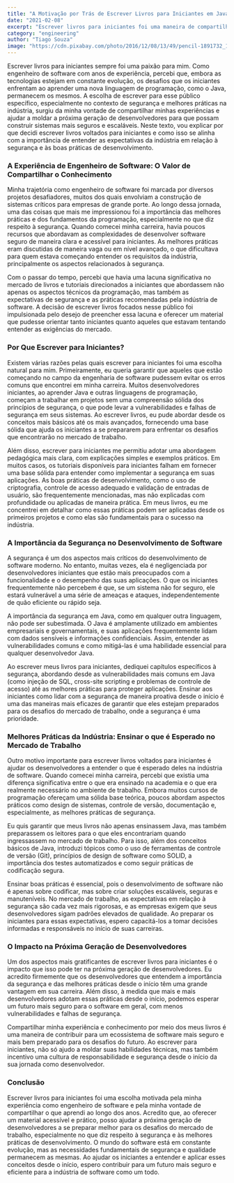 ```yaml
---
title: "A Motivação por Trás de Escrever Livros para Iniciantes em Java: Compartilhando Experiência e Contribuindo para a Segurança e Boas Práticas na Indústria de Software"
date: "2021-02-08"
excerpt: "Escrever livros para iniciantes foi uma maneira de compartilhar minha experiência como engenheiro de software e ajudar novos desenvolvedores a entender a importância de boas práticas e segurança no desenvolvimento de sistemas."
category: "engineering"
author: "Tiago Souza"
image: "https://cdn.pixabay.com/photo/2016/12/08/13/49/pencil-1891732_1280.jpg"
---
```


Escrever livros para iniciantes sempre foi uma paixão para mim. Como engenheiro de software com anos de experiência, percebi que, embora as tecnologias estejam em constante evolução, os desafios que os iniciantes enfrentam ao aprender uma nova linguagem de programação, como o Java, permanecem os mesmos. A escolha de escrever para esse público específico, especialmente no contexto de segurança e melhores práticas na indústria, surgiu da minha vontade de compartilhar minhas experiências e ajudar a moldar a próxima geração de desenvolvedores para que possam construir sistemas mais seguros e escaláveis. Neste texto, vou explicar por que decidi escrever livros voltados para iniciantes e como isso se alinha com a importância de entender as expectativas da indústria em relação à segurança e às boas práticas de desenvolvimento.

### **A Experiência de Engenheiro de Software: O Valor de Compartilhar o Conhecimento**

Minha trajetória como engenheiro de software foi marcada por diversos projetos desafiadores, muitos dos quais envolviam a construção de sistemas críticos para empresas de grande porte. Ao longo dessa jornada, uma das coisas que mais me impressionou foi a importância das melhores práticas e dos fundamentos da programação, especialmente no que diz respeito à segurança. Quando comecei minha carreira, havia poucos recursos que abordavam as complexidades de desenvolver software seguro de maneira clara e acessível para iniciantes. As melhores práticas eram discutidas de maneira vaga ou em nível avançado, o que dificultava para quem estava começando entender os requisitos da indústria, principalmente os aspectos relacionados à segurança.

Com o passar do tempo, percebi que havia uma lacuna significativa no mercado de livros e tutoriais direcionados a iniciantes que abordassem não apenas os aspectos técnicos da programação, mas também as expectativas de segurança e as práticas recomendadas pela indústria de software. A decisão de escrever livros focados nesse público foi impulsionada pelo desejo de preencher essa lacuna e oferecer um material que pudesse orientar tanto iniciantes quanto aqueles que estavam tentando entender as exigências do mercado.

### **Por Que Escrever para Iniciantes?**

Existem várias razões pelas quais escrever para iniciantes foi uma escolha natural para mim. Primeiramente, eu queria garantir que aqueles que estão começando no campo da engenharia de software pudessem evitar os erros comuns que encontrei em minha carreira. Muitos desenvolvedores iniciantes, ao aprender Java e outras linguagens de programação, começam a trabalhar em projetos sem uma compreensão sólida dos princípios de segurança, o que pode levar a vulnerabilidades e falhas de segurança em seus sistemas. Ao escrever livros, eu pude abordar desde os conceitos mais básicos até os mais avançados, fornecendo uma base sólida que ajuda os iniciantes a se prepararem para enfrentar os desafios que encontrarão no mercado de trabalho.

Além disso, escrever para iniciantes me permitiu adotar uma abordagem pedagógica mais clara, com explicações simples e exemplos práticos. Em muitos casos, os tutoriais disponíveis para iniciantes falham em fornecer uma base sólida para entender como implementar a segurança em suas aplicações. As boas práticas de desenvolvimento, como o uso de criptografia, controle de acesso adequado e validação de entradas de usuário, são frequentemente mencionadas, mas não explicadas com profundidade ou aplicadas de maneira prática. Em meus livros, eu me concentrei em detalhar como essas práticas podem ser aplicadas desde os primeiros projetos e como elas são fundamentais para o sucesso na indústria.

### **A Importância da Segurança no Desenvolvimento de Software**

A segurança é um dos aspectos mais críticos do desenvolvimento de software moderno. No entanto, muitas vezes, ela é negligenciada por desenvolvedores iniciantes que estão mais preocupados com a funcionalidade e o desempenho das suas aplicações. O que os iniciantes frequentemente não percebem é que, se um sistema não for seguro, ele estará vulnerável a uma série de ameaças e ataques, independentemente de quão eficiente ou rápido seja.

A importância da segurança em Java, como em qualquer outra linguagem, não pode ser subestimada. O Java é amplamente utilizado em ambientes empresariais e governamentais, e suas aplicações frequentemente lidam com dados sensíveis e informações confidenciais. Assim, entender as vulnerabilidades comuns e como mitigá-las é uma habilidade essencial para qualquer desenvolvedor Java. 

Ao escrever meus livros para iniciantes, dediquei capítulos específicos à segurança, abordando desde as vulnerabilidades mais comuns em Java (como injeção de SQL, cross-site scripting e problemas de controle de acesso) até as melhores práticas para proteger aplicações. Ensinar aos iniciantes como lidar com a segurança de maneira proativa desde o início é uma das maneiras mais eficazes de garantir que eles estejam preparados para os desafios do mercado de trabalho, onde a segurança é uma prioridade.

### **Melhores Práticas da Indústria: Ensinar o que é Esperado no Mercado de Trabalho**

Outro motivo importante para escrever livros voltados para iniciantes é ajudar os desenvolvedores a entender o que é esperado deles na indústria de software. Quando comecei minha carreira, percebi que existia uma diferença significativa entre o que era ensinado na academia e o que era realmente necessário no ambiente de trabalho. Embora muitos cursos de programação ofereçam uma sólida base teórica, poucos abordam aspectos práticos como design de sistemas, controle de versão, documentação e, especialmente, as melhores práticas de segurança.

Eu quis garantir que meus livros não apenas ensinassem Java, mas também preparassem os leitores para o que eles encontrariam quando ingressassem no mercado de trabalho. Para isso, além dos conceitos básicos de Java, introduzi tópicos como o uso de ferramentas de controle de versão (Git), princípios de design de software como SOLID, a importância dos testes automatizados e como seguir práticas de codificação segura.

Ensinar boas práticas é essencial, pois o desenvolvimento de software não é apenas sobre codificar, mas sobre criar soluções escaláveis, seguras e manuteníveis. No mercado de trabalho, as expectativas em relação à segurança são cada vez mais rigorosas, e as empresas exigem que seus desenvolvedores sigam padrões elevados de qualidade. Ao preparar os iniciantes para essas expectativas, espero capacitá-los a tomar decisões informadas e responsáveis no início de suas carreiras.

### **O Impacto na Próxima Geração de Desenvolvedores**

Um dos aspectos mais gratificantes de escrever livros para iniciantes é o impacto que isso pode ter na próxima geração de desenvolvedores. Eu acredito firmemente que os desenvolvedores que entendem a importância da segurança e das melhores práticas desde o início têm uma grande vantagem em sua carreira. Além disso, à medida que mais e mais desenvolvedores adotam essas práticas desde o início, podemos esperar um futuro mais seguro para o software em geral, com menos vulnerabilidades e falhas de segurança.

Compartilhar minha experiência e conhecimento por meio dos meus livros é uma maneira de contribuir para um ecossistema de software mais seguro e mais bem preparado para os desafios do futuro. Ao escrever para iniciantes, não só ajudo a moldar suas habilidades técnicas, mas também incentivo uma cultura de responsabilidade e segurança desde o início da sua jornada como desenvolvedor.

### **Conclusão**

Escrever livros para iniciantes foi uma escolha motivada pela minha experiência como engenheiro de software e pela minha vontade de compartilhar o que aprendi ao longo dos anos. Acredito que, ao oferecer um material acessível e prático, posso ajudar a próxima geração de desenvolvedores a se preparar melhor para os desafios do mercado de trabalho, especialmente no que diz respeito à segurança e às melhores práticas de desenvolvimento. O mundo do software está em constante evolução, mas as necessidades fundamentais de segurança e qualidade permanecem as mesmas. Ao ajudar os iniciantes a entender e aplicar esses conceitos desde o início, espero contribuir para um futuro mais seguro e eficiente para a indústria de software como um todo.